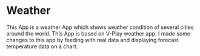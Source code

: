 # Weather
This App is a weather App which shows weather condition of several cities around the world. This App is based on V-Play weather app. I made some changes to this app by feeding with real data and displaying forecast temperature data on a chart.
